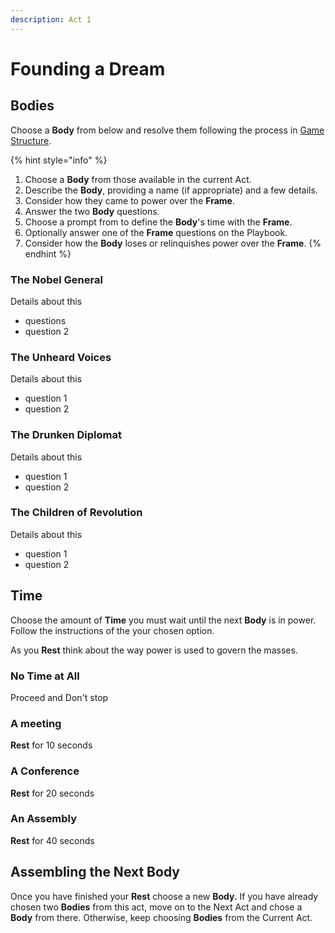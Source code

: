 ```yaml
---
description: Act 1
---
```


# Founding a Dream

## Bodies

Choose a **Body** from below and resolve them following the process in [Game Structure](../the-game/game-structure.md#resolving-an-body).

{% hint style="info" %}
1. Choose a **Body** from those available in the current Act.
2. Describe the **Body**, providing a name \(if appropriate\) and a few details.
3. Consider how they came to power over the **Frame**.
4. Answer the two **Body** questions.
5. Choose a prompt from  to define the **Body**'s time with the **Frame**.
6. Optionally answer one of the **Frame** questions on the Playbook.
7. Consider how the **Body** loses or relinquishes power over the **Frame**.
{% endhint %}

### The Nobel General

Details about this 

* questions
* question 2

### The Unheard Voices

Details about this

* question 1
* question 2

### The Drunken Diplomat

Details about this

* question 1
* question 2

### The Children of Revolution

Details about this

* question 1
* question 2

## Time

Choose the amount of **Time** you must wait until the next **Body** is in power. Follow the instructions of the your chosen option. 

As you **Rest** think about the way power is used to govern the masses.

### No Time at All

Proceed and Don't stop

### A meeting

**Rest** for 10 seconds

### A Conference

**Rest** for 20 seconds

### An Assembly

**Rest** for 40 seconds

## Assembling the Next Body

Once you have finished your **Rest** choose a new **Body.** If you have already chosen two **Bodies** from this act, move on to the Next Act and chose a **Body** from there. Otherwise, keep choosing **Bodies** from the Current Act. 



